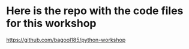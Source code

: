 # Here is the repo with the code files for this workshop

https://github.com/bagool185/python-workshop
